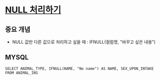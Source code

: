 # [NULL 처리하기](https://programmers.co.kr/learn/courses/30/lessons/59410)

## 중요 개념
- NULL 값만 다른 값으로 처리하고 싶을 때 : IFNULL(컬럼명, "바꾸고 싶은 내용")


## MYSQL
```
SELECT ANIMAL_TYPE, IFNULL(NAME, "No name") AS NAME, SEX_UPON_INTAKE
FROM ANIMAL_INS
```